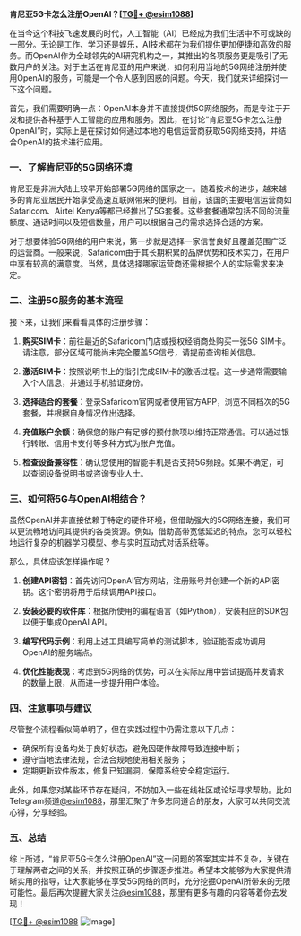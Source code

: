 **肯尼亚5G卡怎么注册OpenAI？[[TG💪+ @esim1088](https://t.me/s/esim1088)]**

在当今这个科技飞速发展的时代，人工智能（AI）已经成为我们生活中不可或缺的一部分。无论是工作、学习还是娱乐，AI技术都在为我们提供更加便捷和高效的服务。而OpenAI作为全球领先的AI研究机构之一，其推出的各项服务更是吸引了无数用户的关注。对于生活在肯尼亚的用户来说，如何利用当地的5G网络注册并使用OpenAI的服务，可能是一个令人感到困惑的问题。今天，我们就来详细探讨一下这个问题。

首先，我们需要明确一点：OpenAI本身并不直接提供5G网络服务，而是专注于开发和提供各种基于人工智能的应用和服务。因此，在讨论“肯尼亚5G卡怎么注册OpenAI”时，实际上是在探讨如何通过本地的电信运营商获取5G网络支持，并结合OpenAI的技术进行应用。

### 一、了解肯尼亚的5G网络环境

肯尼亚是非洲大陆上较早开始部署5G网络的国家之一。随着技术的进步，越来越多的肯尼亚居民开始享受高速互联网带来的便利。目前，该国的主要电信运营商如Safaricom、Airtel Kenya等都已经推出了5G套餐。这些套餐通常包括不同的流量额度、通话时间以及短信数量，用户可以根据自己的需求选择合适的方案。

对于想要体验5G网络的用户来说，第一步就是选择一家信誉良好且覆盖范围广泛的运营商。一般来说，Safaricom由于其长期积累的品牌优势和技术实力，在用户中享有较高的满意度。当然，具体选择哪家运营商还需根据个人的实际需求来决定。

### 二、注册5G服务的基本流程

接下来，让我们来看看具体的注册步骤：

1. **购买SIM卡**：前往最近的Safaricom门店或授权经销商处购买一张5G SIM卡。请注意，部分区域可能尚未完全覆盖5G信号，请提前查询相关信息。
   
2. **激活SIM卡**：按照说明书上的指引完成SIM卡的激活过程。这一步通常需要输入个人信息，并通过手机验证身份。

3. **选择适合的套餐**：登录Safaricom官网或者使用官方APP，浏览不同档次的5G套餐，并根据自身情况作出选择。

4. **充值账户余额**：确保您的账户有足够的预付款项以维持正常通信。可以通过银行转账、信用卡支付等多种方式为账户充值。

5. **检查设备兼容性**：确认您使用的智能手机是否支持5G频段。如果不确定，可以查阅设备说明书或咨询专业人士。

### 三、如何将5G与OpenAI相结合？

虽然OpenAI并非直接依赖于特定的硬件环境，但借助强大的5G网络连接，我们可以更流畅地访问其提供的各类资源。例如，借助高带宽低延迟的特点，您可以轻松地运行复杂的机器学习模型、参与实时互动式对话系统等。

那么，具体应该怎样操作呢？

1. **创建API密钥**：首先访问OpenAI官方网站，注册账号并创建一个新的API密钥。这个密钥将用于后续调用API接口。

2. **安装必要的软件库**：根据所使用的编程语言（如Python），安装相应的SDK包以便于集成OpenAI API。

3. **编写代码示例**：利用上述工具编写简单的测试脚本，验证能否成功调用OpenAI的服务端点。

4. **优化性能表现**：考虑到5G网络的优势，可以在实际应用中尝试提高并发请求的数量上限，从而进一步提升用户体验。

### 四、注意事项与建议

尽管整个流程看似简单明了，但在实践过程中仍需注意以下几点：

- 确保所有设备均处于良好状态，避免因硬件故障导致连接中断；
- 遵守当地法律法规，合法合规地使用相关服务；
- 定期更新软件版本，修复已知漏洞，保障系统安全稳定运行。

此外，如果您对某些环节存在疑问，不妨加入一些在线社区或论坛寻求帮助。比如Telegram频道[@esim1088](https://t.me/s/esim1088)，那里汇聚了许多志同道合的朋友，大家可以共同交流心得，分享经验。

### 五、总结

综上所述，“肯尼亚5G卡怎么注册OpenAI”这一问题的答案其实并不复杂，关键在于理解两者之间的关系，并按照正确的步骤逐步推进。希望本文能够为大家提供清晰实用的指导，让大家能够在享受5G网络的同时，充分挖掘OpenAI所带来的无限可能性。最后再次提醒大家关注[@esim1088](https://t.me/s/esim1088)，那里有更多有趣的内容等着你去发现！

[[TG💪+ @esim1088](https://t.me/s/esim1088) ![Image](https://i.postimg.cc/4NQfJmqS/Snipaste-2025-05-13-00-14-12.png)]